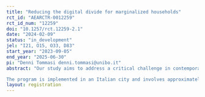```yaml
---
title: "Reducing the digital divide for marginalized households"
rct_id: "AEARCTR-0012259"
rct_id_num: "12259"
doi: "10.1257/rct.12259-2.1"
date: "2024-02-09"
status: "in_development"
jel: "I21, O15, O33, D83"
start_year: "2023-09-05"
end_year: "2025-06-30"
pi: "Denni Tommasi denni.tommasi@unibo.it"
abstract: "Our study aims to address a critical challenge in contemporary society: the integration of low-income families into the rapidly growing digital society. We implement and evaluate a program designed to achieve this goal through three primary channels. Firstly, it ensures families' access to internet connectivity. Secondly, it provides them with digital devices, thus reducing economic barriers to technology adoption. Finally, it fosters the development of digital skills among family members, enabling them to effectively utilize available digital resources.
The program is implemented in an Italian city and involves approximately 900 participants, assigned to two treatment groups and a control group. We anticipate that implementing this intervention will promote increased online participation among treated families, enhancing their ability to access digital services, resources, and opportunities. We believe that sustainable digital access will encourage consistent and long-term engagement in the digital society, leading to improved quality of life for these families. This, in turn, should positively impact their job-seeking efforts, interactions with public services, and the education of their children."
layout: registration
---
```


